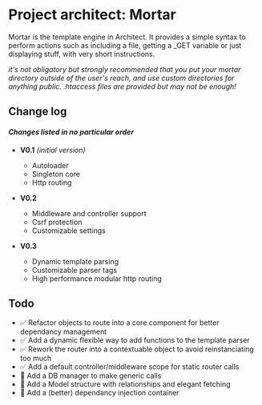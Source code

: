 # Project architect: Mortar
Mortar is the template engine in Architect.
It provides a simple syntax to perform actions such as including a file, getting a \_GET variable or just displaying stuff, with very short instructions.

_it's not obligatory but strongly recommended that you put your mortar directory outside of the user's reach, and use custom directories for anything public. .htaccess files are provided but may not be enough!_

## Change log
#### _Changes listed in no particular order_

* __V0.1__ _(initial version)_
    * Autoloader
    * Singleton core
    * Http routing

* __V0.2__
    * Middleware and controller support
    * Csrf protection
    * Customizable settings

* __V0.3__
    * Dynamic template parsing
    * Customizable parser tags
    * High performance modular http routing

## Todo
* ✅ Refactor objects to route into a core component for better dependancy management
* ✅ Add a dynamic flexible way to add functions to the template parser
* ✅ Rework the router into a contextuable object to avoid reinstanciating too much
* ✅ Add a default controller/middleware scope for static router calls
* 🚧 Add a DB manager to make generic calls
* 🚧 Add a Model structure with relationships and elegant fetching
* 🚧 Add a (better) dependancy injection container